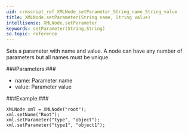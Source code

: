 ```yaml
---
uid: crmscript_ref_XMLNode_setParameter_String_name_String_value
title: XMLNode.setParameter(String name, String value)
intellisense: XMLNode.setParameter
keywords: setParameter(String,String)
so.topic: reference
---
```


Sets a parameter with name and value. A node can have any number of parameters but all names must be unique.



###Parameters:###


 - name: Parameter name
 - value: Parameter value





###Example:###
    
    XMLNode xml = XMLNode("root");
    xml.setName("Root");
    xml.setParameter("type", "object");
    xml.setParameter("type1", "object1");


